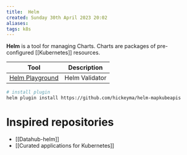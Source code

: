 ```yaml
---
title:  Helm
created: Sunday 30th April 2023 20:02
aliases: 
tags: k8s
---
```

**Helm** is a tool for managing Charts. Charts are packages of pre-configured [[Kubernetes]] resources.

| Tool                                                                                                                                                                                        | Description    |
| ------------------------------------------------------------------------------------------------------------------------------------------------------------------------------------------- | -------------- |
| [Helm Playground](https://helm-playground.com/#t=LQhQFMA8EMFsAcA24BcACA3h4aB0A1aRAV3AGdcBLAF3FjLQB81qB7ATTkSbQDtLeAE3C9qaAExoAvlNBA&v=LQhQEsBcFMFsGcBcACA2gIgGbgE70ugDTLrzQDGA9gHYAm6AuqEA) | Helm Validator |

```bash
# install plugin
helm plugin install https://github.com/hickeyma/helm-mapkubeapis
```

# Inspired repositories

- [[Datahub-helm]]
- [[Curated applications for Kubernetes]]